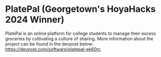 # PlatePal (Georgetown's HoyaHacks 2024 Winner)
PlatePal is an online platform for college students to manage their excess groceries by cultivating a culture of sharing. More information about the project can be found in the devpost below:
https://devpost.com/software/platepal-ek60rc
